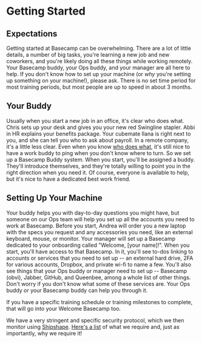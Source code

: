 # Getting Started

## Expectations
Getting started at Basecamp can be overwhelming. There are a lot of little details, a number of big tasks, you're learning a new job and new coworkers, and you're likely doing all these things while working remotely. Your Basecamp buddy, your Ops buddy, and your manager are all here to help. If you don't know how to set up your machine (or *why* you're setting up something on your machine!), please ask. There is no set time period for most training periods, but most people are up to speed in about 3 months. 

## Your Buddy
Usually when you start a new job in an office, it's clear who does what. Chris sets up your desk and gives you your new red Swingline stapler. Abbi in HR explains your benefits package. Your cubemate Ilana is right next to you, and she can tell you who to ask about payroll. In a remote company, it's a little less clear. Even when you know [who does what](https://github.com/basecamp/handbook/blob/master/orgchart.md), it's still nice to have a work buddy to ping when you don't know where to turn. So we set up a Basecamp Buddy system. When you start, you'll be assigned a buddy. They'll introduce themselves, and they're totally willing to point you in the right direction when you need it. Of course, everyone is available to help, but it's nice to have a dedicated best work friend.

## Setting Up Your Machine
Your buddy helps you with day-to-day questions you might have, but someone on our Ops team will help you set up all the accounts you need to work at Basecamp. Before you start, Andrea will order you a new laptop with the specs you request and any accessories you need, like an external keyboard, mouse, or monitor. Your manager will set up a Basecamp dedicated to your onboarding called "Welcome, [your name]!". When you start, you'll have access to that Basecamp. In it, you'll see to-dos linking to accounts or services that you need to set up -- an external hard drive, 2FA for various accounts, Dropbox, and private wi-fi to name a few. You'll also see things that your Ops buddy or manager need to set up -- Basecamp (obvi),
Jabber, GitHub, and Queenbee, among a whole list of other things. Don't worry if you don't know what some of these services are. Your Ops buddy or your Basecamp buddy can help you through it. 

If you have a specific training schedule or training milestones to complete, that will go into your Welcome Basecamp too. 

We have a very stringent and specific security protocol, which we then monitor using [Shipshape](https://github.com/basecamp/shipshape/). [Here's a list](https://github.com/basecamp/shipshape/wiki) of what we require and, just as importantly, why we require it!
